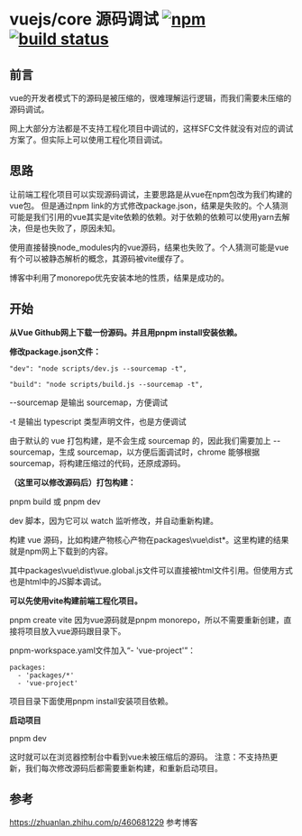 # vuejs/core 源码调试 [![npm](https://img.shields.io/npm/v/vue.svg)](https://www.npmjs.com/package/vue) [![build status](https://github.com/vuejs/core/actions/workflows/ci.yml/badge.svg?branch=main)](https://github.com/vuejs/core/actions/workflows/ci.yml)

## 前言
vue的开发者模式下的源码是被压缩的，很难理解运行逻辑，而我们需要未压缩的源码调试。

网上大部分方法都是不支持工程化项目中调试的，这样SFC文件就没有对应的调试方案了。但实际上可以使用工程化项目调试。

## 思路

让前端工程化项目可以实现源码调试，主要思路是从vue在npm包改为我们构建的vue包。
但是通过npm link的方式修改package.json，结果是失败的。个人猜测可能是我们引用的vue其实是vite依赖的依赖。对于依赖的依赖可以使用yarn去解决，但是也失败了，原因未知。

使用直接替换node_modules内的vue源码，结果也失败了。个人猜测可能是vue有个可以被静态解析的概念，其源码被vite缓存了。

博客中利用了monorepo优先安装本地的性质，结果是成功的。
## 开始
**从Vue Github网上下载一份源码。并且用pnpm install安装依赖。**

**修改package.json文件：**
```
"dev": "node scripts/dev.js --sourcemap -t", 

"build": "node scripts/build.js --sourcemap -t",
```

--sourcemap 是输出 sourcemap，方便调试

-t 是输出 typescript 类型声明文件，也是方便调试

由于默认的 vue 打包构建，是不会生成 sourcemap 的，因此我们需要加上 --sourcemap，生成 sourcemap，以方便后面调试时，chrome 能够根据 sourcemap，将构建压缩过的代码，还原成源码。


**（这里可以修改源码后）打包构建：**

pnpm build 或 pnpm dev

dev 脚本，因为它可以 watch 监听修改，并自动重新构建。

构建 vue 源码，比如构建产物核心产物在packages\vue\dist\*。这里构建的结果就是npm网上下载到的内容。

其中packages\vue\dist\vue.global.js文件可以直接被html文件引用。但使用方式也是html中的JS脚本调试。

**可以先使用vite构建前端工程化项目。**

pnpm create vite
因为vue源码就是pnpm monorepo，所以不需要重新创建，直接将项目放入vue源码跟目录下。

pnpm-workspace.yaml文件加入“- 'vue-project'”：
```
packages:
  - 'packages/*'
  - 'vue-project'
```
项目目录下面使用pnpm install安装项目依赖。

**启动项目**

pnpm dev 

这时就可以在浏览器控制台中看到vue未被压缩后的源码。
注意：不支持热更新，我们每次修改源码后都需要重新构建，和重新启动项目。

## 参考
https://zhuanlan.zhihu.com/p/460681229 参考博客

